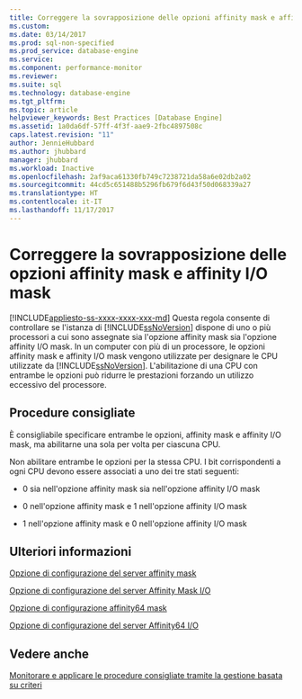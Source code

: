 ```yaml
---
title: Correggere la sovrapposizione delle opzioni affinity mask e affinity I/O mask | Microsoft Docs
ms.custom: 
ms.date: 03/14/2017
ms.prod: sql-non-specified
ms.prod_service: database-engine
ms.service: 
ms.component: performance-monitor
ms.reviewer: 
ms.suite: sql
ms.technology: database-engine
ms.tgt_pltfrm: 
ms.topic: article
helpviewer_keywords: Best Practices [Database Engine]
ms.assetid: 1a0da6df-57ff-4f3f-aae9-2fbc4897508c
caps.latest.revision: "11"
author: JennieHubbard
ms.author: jhubbard
manager: jhubbard
ms.workload: Inactive
ms.openlocfilehash: 2af9aca61330fb749c7238721da58a6e02db2a02
ms.sourcegitcommit: 44cd5c651488b5296fb679f6d43f50d068339a27
ms.translationtype: HT
ms.contentlocale: it-IT
ms.lasthandoff: 11/17/2017
---
```

# <a name="correct-affinity-mask-and-affinity-input-and-output-mask-overlap"></a>Correggere la sovrapposizione delle opzioni affinity mask e affinity I/O mask
[!INCLUDE[appliesto-ss-xxxx-xxxx-xxx-md](../../includes/appliesto-ss-xxxx-xxxx-xxx-md.md)] Questa regola consente di controllare se l'istanza di [!INCLUDE[ssNoVersion](../../includes/ssnoversion-md.md)] dispone di uno o più processori a cui sono assegnate sia l'opzione affinity mask sia l'opzione affinity I/O mask. In un computer con più di un processore, le opzioni affinity mask e affinity I/O mask vengono utilizzate per designare le CPU utilizzate da [!INCLUDE[ssNoVersion](../../includes/ssnoversion-md.md)]. L'abilitazione di una CPU con entrambe le opzioni può ridurre le prestazioni forzando un utilizzo eccessivo del processore.  
  
## <a name="best-practices-recommendations"></a>Procedure consigliate  
 È consigliabile specificare entrambe le opzioni, affinity mask e affinity I/O mask, ma abilitarne una sola per volta per ciascuna CPU.  
  
 Non abilitare entrambe le opzioni per la stessa CPU. I bit corrispondenti a ogni CPU devono essere associati a uno dei tre stati seguenti:  
  
-   0 sia nell'opzione affinity mask sia nell'opzione affinity I/O mask  
  
-   0 nell'opzione affinity mask e 1 nell'opzione affinity I/O mask  
  
-   1 nell'opzione affinity mask e 0 nell'opzione affinity I/O mask  
  
## <a name="for-more-information"></a>Ulteriori informazioni  
 [Opzione di configurazione del server affinity mask](../../database-engine/configure-windows/affinity-mask-server-configuration-option.md)  
  
 [Opzione di configurazione del server Affinity Mask I/O](../../database-engine/configure-windows/affinity-input-output-mask-server-configuration-option.md)  
  
 [Opzione di configurazione affinity64 mask](../../database-engine/configure-windows/affinity64-mask-server-configuration-option.md)  
  
 [Opzione di configurazione del server Affinity64 I/O](../../database-engine/configure-windows/affinity64-input-output-mask-server-configuration-option.md)  
  
## <a name="see-also"></a>Vedere anche  
 [Monitorare e applicare le procedure consigliate tramite la gestione basata su criteri](../../relational-databases/policy-based-management/monitor-and-enforce-best-practices-by-using-policy-based-management.md)  
  
  
